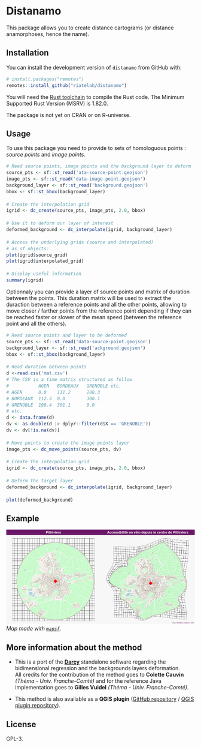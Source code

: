 # Distanamo

This package allows you to create distance cartograms (or distance anamorphoses, hence the name).

## Installation

You can install the development version of `distanamo` from GitHub with:

```R
# install.packages("remotes")
remotes::install_github("riatelab/distanamo")
```

You will need the [Rust toolchain](https://rustup.rs/) to compile the Rust code.
The Minimum Supported Rust Version (MSRV) is 1.82.0.

The package is not yet on CRAN or on R-universe.

## Usage

To use this package you need to provide to sets of homologuous points : *source points* and *image points*.

```R
# Read source points, image points and the background layer to deform
source_pts <- sf::st_read('ata-source-point.geojson')
image_pts <- sf::st_read('data-image-point.geojson')
background_layer <- sf::st_read('background.geojson')
bbox <- sf::st_bbox(background_layer)

# Create the interpolation grid
igrid <- dc_create(source_pts, image_pts, 2.0, bbox)

# Use it to deform our layer of interest
deformed_background <- dc_interpolate(igrid, background_layer)

# Access the underlying grids (source and interpolated)
# as sf objects:
plot(igrid$source_grid)
plot(igrid$interpolated_grid)

# Display useful information
summary(igrid)
```

Optionnaly you can provide a layer of source points and matrix of duration between
the points.
This duration matrix will be used to extract the duraction between a reference points
and all the other points, allowing to move closer / farther points from the reference point
depending if they can be reached faster or slower of the mean speed (between the reference point
and all the others).

```R
# Read source points and layer to be deformed
source_pts <- sf::st_read('data-source-point.geojson')
background_layer <- sf::st_read('ackground.geojson')
bbox <- sf::st_bbox(background_layer)

# Read duration between points
d <-read.csv('mat.csv')
# The CSV is a time matrix structured as follow
#           AGEN   BORDEAUX   GRENOBLE etc.
# AGEN      0.0    111.2      200.3
# BORDEAUX  112.3  0.0        300.1
# GRENOBLE  199.4  301.1      0.0
# etc.
d <- data.frame(d)
dv <- as.double(d |> dplyr::filter(d$X == 'GRENOBLE'))
dv <- dv[!is.na(dv)]

# Move points to create the image points layer
image_pts <- dc_move_points(source_pts, dv)

# Create the interpolation grid
igrid <- dc_create(source_pts, image_pts, 2.0, bbox)

# Deform the target layer
deformed_background <- dc_interpolate(igrid, background_layer)

plot(deformed_background)
```

## Example

![Example of distance cartogram](./man/figures/ex-1.png)
*Map made with [`mapsf`](https://github.com/riatelab/mapsf).*

## More information about the method

- This is a port of the **[Darcy](https://thema.univ-fcomte.fr/productions/software/darcy/)** standalone software regarding the bidimensional regression and the backgrounds layers deformation.  
All credits for the contribution of the method goes to **Colette Cauvin** *(Théma - Univ. Franche-Comté)* and for the reference Java implementation goes to **Gilles Vuidel** *(Théma - Univ. Franche-Comté)*.

- This method is also available as a **QGIS plugin** ([GitHub repository](https://github.com/mthh/QgisDistanceCartogramPlugin) / [QGIS plugin repository](https://plugins.qgis.org/plugins/dist_cartogram/)).


## License

GPL-3.